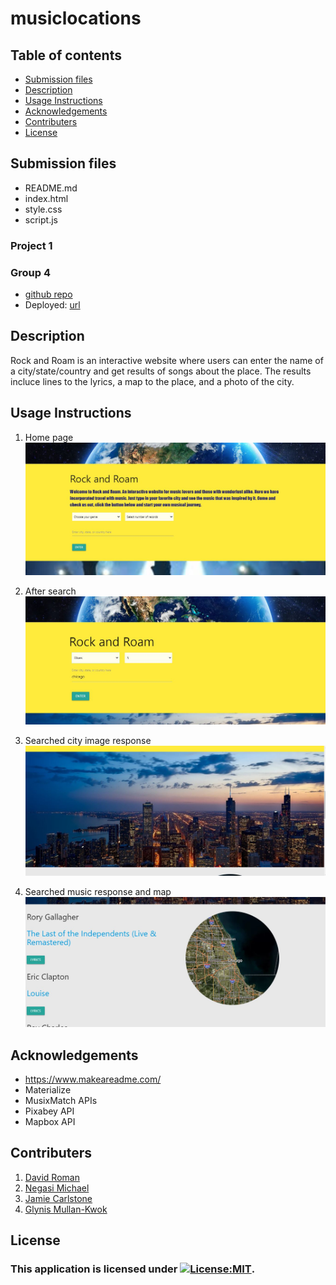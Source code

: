 # musiclocations
## Table of contents
 * [Submission files](#Submission-files)
 * [Description](#Description)
 * [Usage Instructions](#Usage-Instructions)
 * [Acknowledgements](#Acknowledgements)
 * [Contributers](#Contributers)
 * [License](#License)

## Submission files

* README.md
* index.html
* style.css
* script.js

 ### Project 1
 ### Group 4

* [github repo](https://github.com/glynismullankwok/musiclocations)
 * Deployed: [url](https://glynismullankwok.github.io/musiclocations/)


## Description

Rock and Roam is an interactive website where users can enter the name of a city/state/country and get results of songs about the place. The results incluce lines to the lyrics, a map to the place, and a photo of the city.

## Usage Instructions

1. Home page 
![Homepage](./Images/screenshot-1.jpg)

2. After search
![Homepage](./Images/screenshot-2.jpg)

3. Searched city image response
![Homepage](./Images/screenshot-3.jpg)

4. Searched music response and map
![Homepage](./Images/screenshot-4.jpg)

## Acknowledgements

* https://www.makeareadme.com/ 
* Materialize
* MusixMatch APIs
* Pixabey API
* Mapbox API


## Contributers
1. [David Roman](https://github.com/Droman09)
2. [Negasi Michael](https://github.com/negasimichael)
3. [Jamie Carlstone](https://github.com/jdcar)
4. [Glynis Mullan-Kwok](https://github.com/glynismullankwok)

## License
### This application is licensed under [![License:MIT](https://img.shields.io/badge/License-MIT-yellow.svg)](https://opensource.org/licenses/MIT).
